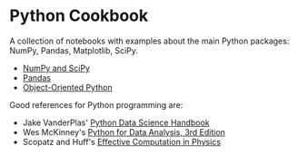 Python Cookbook
===============
A collection of notebooks with examples about the main Python packages: NumPy, Pandas, Matplotlib, SciPy.

* [NumPy and SciPy](scipy-numpy-cheat-sheet.ipynb)
* [Pandas](intro_to_pandas.ipynb)
* [Object-Oriented Python](python_oop.ipynb)  

Good references for Python programming are: 
* Jake VanderPlas' [Python Data Science Handbook](https://jakevdp.github.io/PythonDataScienceHandbook/)
* Wes McKinney's [Python for Data Analysis, 3rd Edition](https://wesmckinney.com/book/)
* Scopatz and Huff's [Effective Computation in Physics](https://www.amazon.com/Effective-Computation-Physics-Research-Python-ebook/dp/B010ORQ8DG) 
